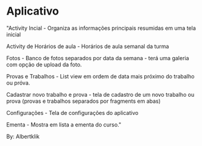 # Aplicativo

"Activity Incial - Organiza as informações principais resumidas em uma tela inicial

Activity de Horários de aula - Horários de aula semanal da turma

Fotos - Banco de fotos separados por data da semana - terá uma galeria com opção de upload da foto.

Provas e Trabalhos - List view em ordem de data mais próximo do trabalho ou próva.

Cadastrar novo trabalho e prova - tela de cadastro de um novo trabalho ou prova (provas e trabalhos separados por fragments em abas)

Configurações - Tela de configurações do aplicativo

Ementa - Mostra em lista a ementa do curso." 

By: Albertklik
